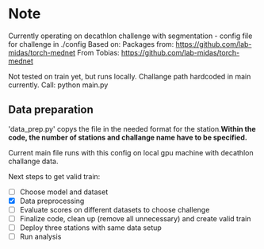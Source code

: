 # Note

Currently operating on decathlon challenge with segmentation - config file for challenge in ./config
Based on:
Packages from: https://github.com/lab-midas/torch-mednet
From Tobias: https://github.com/lab-midas/torch-mednet

Not tested on train yet, but runs locally. Challange path hardcoded in main currently.
Call: python main.py

## Data preparation
'data_prep.py' copys the file in the needed format for the station.**Within the code, the number of stations and challange name have to be specified.** 

Current main file runs with this config on local gpu machine with decathlon challange data.

Next steps to get valid train:
- [ ] Choose model and dataset
- [x] Data preprocessing
- [ ] Evaluate scores on different datasets to choose challenge
- [ ] Finalize code, clean up (remove all unnecessary) and create valid train
- [ ] Deploy three stations with same data setup
- [ ] Run analysis
